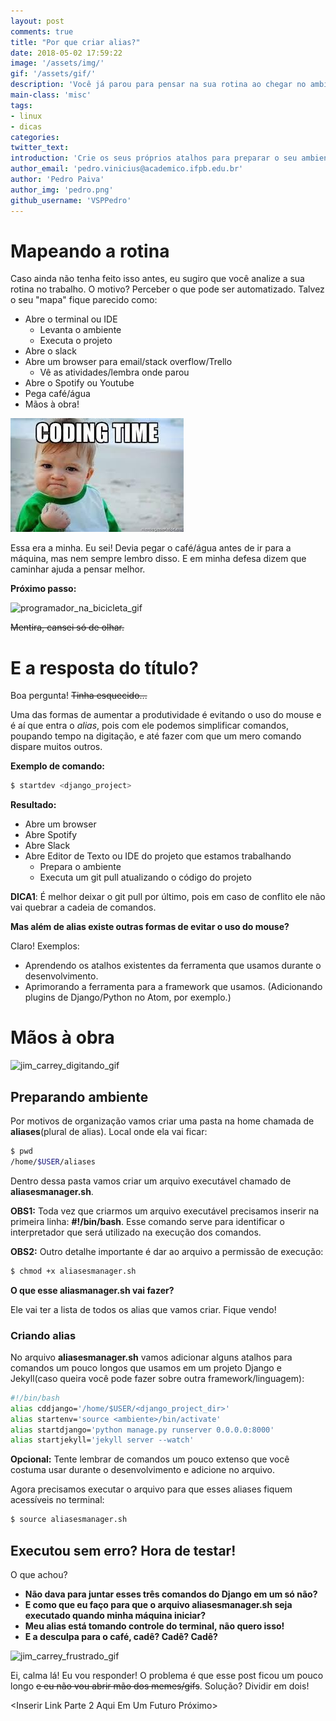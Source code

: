 ```yaml
---
layout: post
comments: true
title: "Por que criar alias?"
date: 2018-05-02 17:59:22
image: '/assets/img/'
gif: '/assets/gif/'
description: 'Você já parou para pensar na sua rotina ao chegar no ambiente de trabalho após ligar a máquina? Quais comandos sempre usa? Quais sistemas sempre abre?'
main-class: 'misc'
tags:
- linux
- dicas
categories:
twitter_text:
introduction: 'Crie os seus próprios atalhos para preparar o seu ambiente de trabalho e tenha a perfeita desculpa para encher o seu café enquanto a máquina os executa.'
author_email: 'pedro.vinicius@academico.ifpb.edu.br'
author: 'Pedro Paiva'
author_img: 'pedro.png'
github_username: 'VSPPedro'
---
```


# Mapeando a rotina

Caso ainda não tenha feito isso antes, eu sugiro que você analize a sua rotina no trabalho. O motivo? Perceber o que pode ser automatizado.
Talvez o seu "mapa" fique parecido como:
- Abre o terminal ou IDE
  - Levanta o ambiente
  - Executa o projeto
- Abre o slack
- Abre um browser para email/stack overflow/Trello
  - Vê as atividades/lembra onde parou
- Abre o Spotify ou Youtube
- Pega café/água
- Mãos à obra!

![imagem_coding_time][coding_time_meme]

Essa era a minha. Eu sei! Devia pegar o café/água antes de ir para a máquina, mas nem sempre lembro disso. E em minha defesa dizem que caminhar ajuda a pensar melhor.

**Próximo passo:**

![programador_na_bicicleta_gif](https://media1.tenor.com/images/7582f8bd7e7af8a03308a0f1492145bf/tenor.gif?itemid=7990692)

~~Mentira, cansei só de olhar.~~

# E a resposta do título?

Boa pergunta! ~~Tinha esquecido...~~

Uma das formas de aumentar a produtividade é evitando o uso do mouse e é aí que entra o *alias*, pois com ele podemos simplificar comandos, poupando tempo na digitação, e até fazer com que um mero comando dispare muitos outros.

**Exemplo de comando:**

``` bash
$ startdev <django_project>
```

**Resultado:**

- Abre um browser
- Abre Spotify
- Abre Slack
- Abre Editor de Texto ou IDE do projeto que estamos trabalhando
  - Prepara o ambiente
  - Executa um git pull atualizando o código do projeto

**DICA1**: É melhor deixar o git pull por último, pois em caso de conflito ele não vai quebrar a cadeia de comandos.

**Mas além de alias existe outras formas de evitar o uso do mouse?**

Claro! Exemplos:

- Aprendendo os atalhos existentes da ferramenta que usamos durante o desenvolvimento.
- Aprimorando a ferramenta para a framework que usamos. (Adicionando plugins de Django/Python no Atom, por exemplo.)


# Mãos à obra

![jim_carrey_digitando_gif](https://media1.tenor.com/images/505ddb5e0b0e8c3e96b66e1469ef47c1/tenor.gif?itemid=4903969)

## Preparando ambiente

Por motivos de organização vamos criar uma pasta na home chamada de **aliases**(plural de alias). Local onde ela vai ficar:

``` bash
$ pwd
/home/$USER/aliases
```

Dentro dessa pasta vamos criar um arquivo executável chamado de **aliasesmanager.sh**.

**OBS1:** Toda vez que criarmos um arquivo executável precisamos inserir na primeira linha: **#!/bin/bash**. Esse comando serve para identificar o interpretador que será utilizado na execução dos comandos.

**OBS2:** Outro detalhe importante é dar ao arquivo a permissão de execução:
``` bash
$ chmod +x aliasesmanager.sh
```

**O que esse aliasmanager.sh vai fazer?**

Ele vai ter a lista de todos os alias que vamos criar. Fique vendo!

### Criando alias

No arquivo **aliasesmanager.sh** vamos adicionar alguns atalhos para comandos um pouco longos que usamos em um projeto Django e Jekyll(caso queira você pode fazer sobre outra framework/linguagem):

``` bash
#!/bin/bash
alias cddjango='/home/$USER/<django_project_dir>'
alias startenv='source <ambiente>/bin/activate'
alias startdjango='python manage.py runserver 0.0.0.0:8000'
alias startjekyll='jekyll server --watch'
```

**Opcional:** Tente lembrar de comandos um pouco extenso que você costuma usar durante o desenvolvimento e adicione no arquivo.

Agora precisamos executar o arquivo para que esses aliases fiquem acessíveis no terminal:
``` bash
$ source aliasesmanager.sh
```  

## Executou sem erro? Hora de testar!

O que achou?

- **Não dava para juntar esses três comandos do Django em um só não?**
- **E como que eu faço para que o arquivo aliasesmanager.sh seja executado quando minha máquina iniciar?**
- **Meu alias está tomando controle do terminal, não quero isso!**
- **E a desculpa para o café, cadê? Cadê? Cadê?**

![jim_carrey_frustrado_gif](https://media.tenor.com/images/09c075a32556feeb23c5943c3b5bd496/tenor.gif)

Ei, calma lá! Eu vou responder! O problema é que esse post ficou um pouco longo ~~e eu não vou abrir mão dos memes/gifs~~. Solução? Dividir em dois!

<Inserir Link Parte 2 Aqui Em Um Futuro Próximo>


<!-- links -->
[coding_time_meme]:/assets/img/posts/hour_of_code.jpg
[bike]:https://media1.tenor.com/images/7582f8bd7e7af8a03308a0f1492145bf/tenor.gif?itemid=7990692
